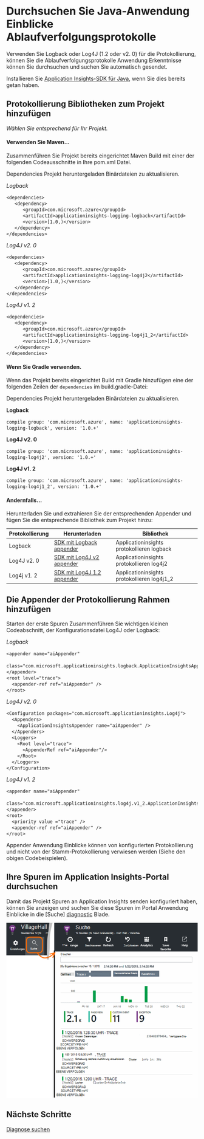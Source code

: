 <properties 
    pageTitle="Durchsuchen Sie Java-Anwendung Einblicke Ablaufverfolgungsprotokolle" 
    description="Suche Log4J oder Logback Spuren Anwendung Erkenntnisse" 
    services="application-insights" 
    documentationCenter="java"
    authors="alancameronwills" 
    manager="douge"/>

<tags 
    ms.service="application-insights" 
    ms.workload="tbd" 
    ms.tgt_pltfrm="ibiza" 
    ms.devlang="na" 
    ms.topic="article" 
    ms.date="07/12/2016" 
    ms.author="awills"/>

# <a name="explore-java-trace-logs-in-application-insights"></a>Durchsuchen Sie Java-Anwendung Einblicke Ablaufverfolgungsprotokolle

Verwenden Sie Logback oder Log4J (1.2 oder v2. 0) für die Protokollierung, können Sie die Ablaufverfolgungsprotokolle Anwendung Erkenntnisse können Sie durchsuchen und suchen Sie automatisch gesendet.

Installieren Sie [Application Insights-SDK für Java][java], wenn Sie dies bereits getan haben.


## <a name="add-logging-libraries-to-your-project"></a>Protokollierung Bibliotheken zum Projekt hinzufügen

*Wählen Sie entsprechend für Ihr Projekt.*

#### <a name="if-youre-using-maven"></a>Verwenden Sie Maven...

Zusammenführen Sie Projekt bereits eingerichtet Maven Build mit einer der folgenden Codeausschnitte in Ihre pom.xml Datei.

Dependencies Projekt heruntergeladen Binärdateien zu aktualisieren.

*Logback*

    <dependencies>
       <dependency>
          <groupId>com.microsoft.azure</groupId>
          <artifactId>applicationinsights-logging-logback</artifactId>
          <version>[1.0,)</version>
       </dependency>
    </dependencies>

*Log4J v2. 0*

    <dependencies>
       <dependency>
          <groupId>com.microsoft.azure</groupId>
          <artifactId>applicationinsights-logging-log4j2</artifactId>
          <version>[1.0,)</version>
       </dependency>
    </dependencies>

*Log4J v1. 2*

    <dependencies>
       <dependency>
          <groupId>com.microsoft.azure</groupId>
          <artifactId>applicationinsights-logging-log4j1_2</artifactId>
          <version>[1.0,)</version>
       </dependency>
    </dependencies>

#### <a name="if-youre-using-gradle"></a>Wenn Sie Gradle verwenden.

Wenn das Projekt bereits eingerichtet Build mit Gradle hinzufügen eine der folgenden Zeilen der `dependencies` im build.gradle-Datei:

Dependencies Projekt heruntergeladen Binärdateien zu aktualisieren.

**Logback**

    compile group: 'com.microsoft.azure', name: 'applicationinsights-logging-logback', version: '1.0.+'

**Log4J v2. 0**

    compile group: 'com.microsoft.azure', name: 'applicationinsights-logging-log4j2', version: '1.0.+'

**Log4J v1. 2**

    compile group: 'com.microsoft.azure', name: 'applicationinsights-logging-log4j1_2', version: '1.0.+'

#### <a name="otherwise-"></a>Andernfalls...

Herunterladen Sie und extrahieren Sie der entsprechenden Appender und fügen Sie die entsprechende Bibliothek zum Projekt hinzu:


Protokollierung | Herunterladen | Bibliothek
----|----|----
Logback|[SDK mit Logback appender](https://aka.ms/xt62a4)|Applicationinsights protokollieren logback
Log4J v2. 0|[SDK mit Log4J v2 appender](https://aka.ms/qypznq)|Applicationinsights protokollieren log4j2 
Log4j v1. 2|[SDK mit Log4J 1.2 appender](https://aka.ms/ky9cbo)|Applicationinsights protokollieren log4j1_2 



## <a name="add-the-appender-to-your-logging-framework"></a>Die Appender der Protokollierung Rahmen hinzufügen

Starten der erste Spuren Zusammenführen Sie wichtigen kleinen Codeabschnitt, der Konfigurationsdatei Log4J oder Logback: 

*Logback*

    <appender name="aiAppender" 
      class="com.microsoft.applicationinsights.logback.ApplicationInsightsAppender">
    </appender>
    <root level="trace">
      <appender-ref ref="aiAppender" />
    </root>


*Log4J v2. 0*


    <Configuration packages="com.microsoft.applicationinsights.Log4j">
      <Appenders>
        <ApplicationInsightsAppender name="aiAppender" />
      </Appenders>
      <Loggers>
        <Root level="trace">
          <AppenderRef ref="aiAppender"/>
        </Root>
      </Loggers>
    </Configuration>


*Log4J v1. 2*

    <appender name="aiAppender" 
         class="com.microsoft.applicationinsights.log4j.v1_2.ApplicationInsightsAppender">
    </appender>
    <root>
      <priority value ="trace" />
      <appender-ref ref="aiAppender" />
    </root>

Appender Anwendung Einblicke können von konfigurierten Protokollierung und nicht von der Stamm-Protokollierung verwiesen werden (Siehe den obigen Codebeispielen).

## <a name="explore-your-traces-in-the-application-insights-portal"></a>Ihre Spuren im Application Insights-Portal durchsuchen

Damit das Projekt Spuren an Application Insights senden konfiguriert haben, können Sie anzeigen und suchen Sie diese Spuren im Portal Anwendung Einblicke in die [Suche] [ diagnostic] Blade.

![Öffnen Sie Application Insights-Portal durchsuchen](./media/app-insights-java-trace-logs/10-diagnostics.png)

## <a name="next-steps"></a>Nächste Schritte

[Diagnose suchen][diagnostic]

<!--Link references-->

[diagnostic]: app-insights-diagnostic-search.md
[java]: app-insights-java-get-started.md

 

